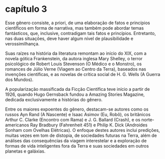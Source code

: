 # capítulo 3 
Esse gênero consiste, a priori, de uma elaboração de fatos e princípios científicos em forma de narrativa, mas também pode abordar temas fantásticos, que, inclusive, contradigam tais fatos e princípios. Entretanto, nas duas situações, deve haver algum nível de plausibilidade e verossimilhança.

Suas raízes na história da literatura remontam ao início do XIX, com a novela gótica Frankenstein, da autora inglesa Mary Shelley, o terror psicológico de Robert Louis Stevenson (O Médico e o Monstro), os romances de Júlio Verne (Viagem ao Centro da Terra), baseados nas invenções científicas, e as novelas de crítica social de H. G. Wells (A Guerra dos Mundos).

A popularização massificada da Ficção Científica teve início a partir de 1926, quando Hugo Gernsback fundou a Amazing Stories Magazine, dedicada exclusivamente a histórias do gênero.

Entre os maiores expoentes do gênero, destacam-se autores como os russos Ayn Rand (A Nascente) e Isaac Asimov (Eu, Robô), os britânicos Arthur C. Clarke (Encontro com Rama) e J. G. Ballard (Crash), e os norte-americanos Ray Bradbury (Fahrenheit 451) e Philip K. Dick (Androides Sonham com Ovelhas Elétricas). O enfoque destes autores inclui predições, muitas vezes em tom de distopia, de sociedades futuras na Terra, além de análises das consequências da viagem interestelar e a exploração de formas de vida inteligentes fora da Terra e suas sociedades em outros planetas e galáxias.
